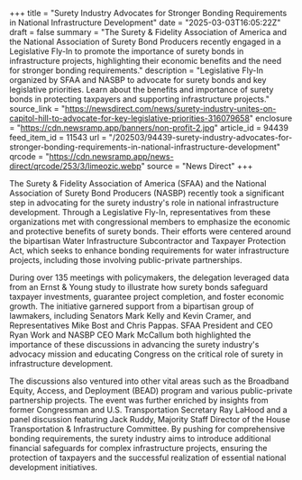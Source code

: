 +++
title = "Surety Industry Advocates for Stronger Bonding Requirements in National Infrastructure Development"
date = "2025-03-03T16:05:22Z"
draft = false
summary = "The Surety & Fidelity Association of America and the National Association of Surety Bond Producers recently engaged in a Legislative Fly-In to promote the importance of surety bonds in infrastructure projects, highlighting their economic benefits and the need for stronger bonding requirements."
description = "Legislative Fly-In organized by SFAA and NASBP to advocate for surety bonds and key legislative priorities. Learn about the benefits and importance of surety bonds in protecting taxpayers and supporting infrastructure projects."
source_link = "https://newsdirect.com/news/surety-industry-unites-on-capitol-hill-to-advocate-for-key-legislative-priorities-316079658"
enclosure = "https://cdn.newsramp.app/banners/non-profit-2.jpg"
article_id = 94439
feed_item_id = 11543
url = "/202503/94439-surety-industry-advocates-for-stronger-bonding-requirements-in-national-infrastructure-development"
qrcode = "https://cdn.newsramp.app/news-direct/qrcode/253/3/limeozic.webp"
source = "News Direct"
+++

<p>The Surety & Fidelity Association of America (SFAA) and the National Association of Surety Bond Producers (NASBP) recently took a significant step in advocating for the surety industry's role in national infrastructure development. Through a Legislative Fly-In, representatives from these organizations met with congressional members to emphasize the economic and protective benefits of surety bonds. Their efforts were centered around the bipartisan Water Infrastructure Subcontractor and Taxpayer Protection Act, which seeks to enhance bonding requirements for water infrastructure projects, including those involving public-private partnerships.</p><p>During over 135 meetings with policymakers, the delegation leveraged data from an Ernst & Young study to illustrate how surety bonds safeguard taxpayer investments, guarantee project completion, and foster economic growth. The initiative garnered support from a bipartisan group of lawmakers, including Senators Mark Kelly and Kevin Cramer, and Representatives Mike Bost and Chris Pappas. SFAA President and CEO Ryan Work and NASBP CEO Mark McCallum both highlighted the importance of these discussions in advancing the surety industry's advocacy mission and educating Congress on the critical role of surety in infrastructure development.</p><p>The discussions also ventured into other vital areas such as the Broadband Equity, Access, and Deployment (BEAD) program and various public-private partnership projects. The event was further enriched by insights from former Congressman and U.S. Transportation Secretary Ray LaHood and a panel discussion featuring Jack Ruddy, Majority Staff Director of the House Transportation & Infrastructure Committee. By pushing for comprehensive bonding requirements, the surety industry aims to introduce additional financial safeguards for complex infrastructure projects, ensuring the protection of taxpayers and the successful realization of essential national development initiatives.</p>